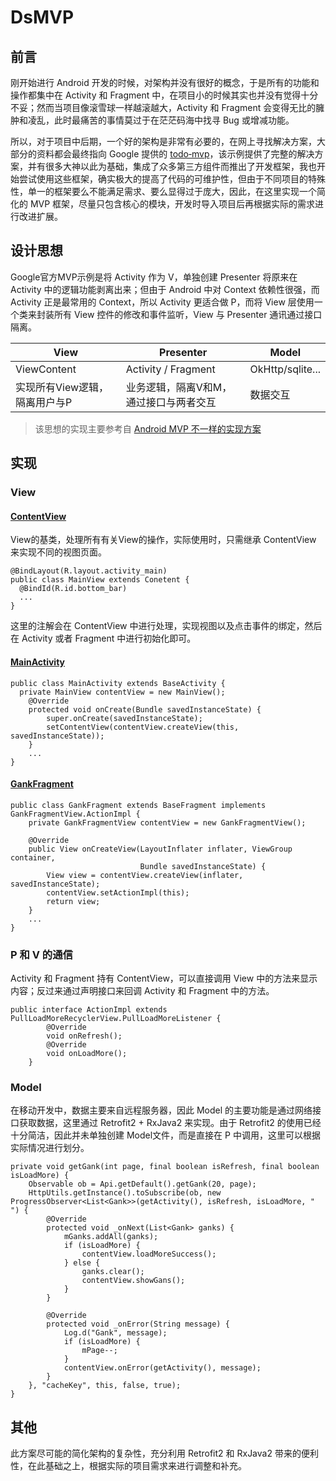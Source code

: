 # DsMVP
## 前言
刚开始进行 Android 开发的时候，对架构并没有很好的概念，于是所有的功能和操作都集中在 Activity 和 Fragment 中，在项目小的时候其实也并没有觉得十分不妥；然而当项目像滚雪球一样越滚越大，Activity 和 Fragment 会变得无比的臃肿和凌乱，此时最痛苦的事情莫过于在茫茫码海中找寻 Bug 或增减功能。

所以，对于项目中后期，一个好的架构是非常有必要的，在网上寻找解决方案，大部分的资料都会最终指向 Google 提供的 [todo‑mvp](https://github.com/googlesamples/android-architecture)，该示例提供了完整的解决方案，并有很多大神以此为基础，集成了众多第三方组件而推出了开发框架，我也开始尝试使用这些框架，确实极大的提高了代码的可维护性，但由于不同项目的特殊性，单一的框架要么不能满足需求、要么显得过于庞大，因此，在这里实现一个简化的 MVP 框架，尽量只包含核心的模块，开发时导入项目后再根据实际的需求进行改进扩展。

## 设计思想
Google官方MVP示例是将 Activity 作为 V，单独创建 Presenter 将原来在 Activity 中的逻辑功能剥离出来；但由于 Android 中对 Context 依赖性很强，而 Activity 正是最常用的 Context，所以 Activity 更适合做 P，而将 View 层使用一个类来封装所有 View 控件的修改和事件监听，View 与 Presenter 通讯通过接口隔离。

| View        | Presenter    |  Model  |
| ----- | -----  | ---- |
| ViewContent	|Activity / Fragment	|OkHttp/sqlite...|
| 实现所有View逻辑，隔离用户与P |业务逻辑，隔离V和M，通过接口与两者交互 |数据交互|

> 该思想的实现主要参考自 [Android MVP 不一样的实现方案](https://github.com/Yeamy/MVPDemo/blob/master/README.md)

## 实现
### View
#### [ContentView](https://github.com/wangenyong/dsmvp/blob/master/mvp/src/main/java/com/wangenyong/mvp/view/ContentView.java)
View的基类，处理所有有关View的操作，实际使用时，只需继承 ContentView 来实现不同的视图页面。
```
@BindLayout(R.layout.activity_main)
public class MainView extends Conetent {
  @BindId(R.id.bottom_bar)
  ...
}
```
这里的注解会在 ContentView 中进行处理，实现视图以及点击事件的绑定，然后在 Activity 或者 Fragment 中进行初始化即可。
#### [MainActivity](https://github.com/wangenyong/dsmvp/blob/master/demo/src/main/java/com/wangenyong/dsmvp/MainActivity.java)
```
public class MainActivity extends BaseActivity {
  private MainView contentView = new MainView();
    @Override
    protected void onCreate(Bundle savedInstanceState) {
        super.onCreate(savedInstanceState);
        setContentView(contentView.createView(this, savedInstanceState));
    }
    ...
}
```
#### [GankFragment](https://github.com/wangenyong/dsmvp/blob/master/demo/src/main/java/com/wangenyong/dsmvp/presentation/GankFragment.java)
```
public class GankFragment extends BaseFragment implements GankFragmentView.ActionImpl {
    private GankFragmentView contentView = new GankFragmentView();

    @Override
    public View onCreateView(LayoutInflater inflater, ViewGroup container,
                             Bundle savedInstanceState) {
        View view = contentView.createView(inflater, savedInstanceState);
        contentView.setActionImpl(this);
        return view;
    }
    ...
}
```
### P 和 V 的通信
Activity 和 Fragment 持有 ContentView，可以直接调用 View 中的方法来显示内容；反过来通过声明接口来回调 Activity 和 Fragment 中的方法。
```
public interface ActionImpl extends PullLoadMoreRecyclerView.PullLoadMoreListener {
        @Override
        void onRefresh();
        @Override
        void onLoadMore();
    }
```
### Model
在移动开发中，数据主要来自远程服务器，因此 Model 的主要功能是通过网络接口获取数据，这里通过 Retrofit2 + RxJava2 来实现。由于 Retrofit2 的使用已经十分简洁，因此并未单独创建 Model文件，而是直接在 P 中调用，这里可以根据实际情况进行划分。
```
private void getGank(int page, final boolean isRefresh, final boolean isLoadMore) {
    Observable ob = Api.getDefault().getGank(20, page);
    HttpUtils.getInstance().toSubscribe(ob, new ProgressObserver<List<Gank>>(getActivity(), isRefresh, isLoadMore, " ") {
        @Override
        protected void _onNext(List<Gank> ganks) {
            mGanks.addAll(ganks);
            if (isLoadMore) {
                contentView.loadMoreSuccess();
            } else {
                ganks.clear();
                contentView.showGans();
            }
        }

        @Override
        protected void _onError(String message) {
            Log.d("Gank", message);
            if (isLoadMore) {
                mPage--;
            }
            contentView.onError(getActivity(), message);
        }
    }, "cacheKey", this, false, true);
}
```
## 其他
此方案尽可能的简化架构的复杂性，充分利用 Retrofit2 和 RxJava2 带来的便利性，在此基础之上，根据实际的项目需求来进行调整和补充。
